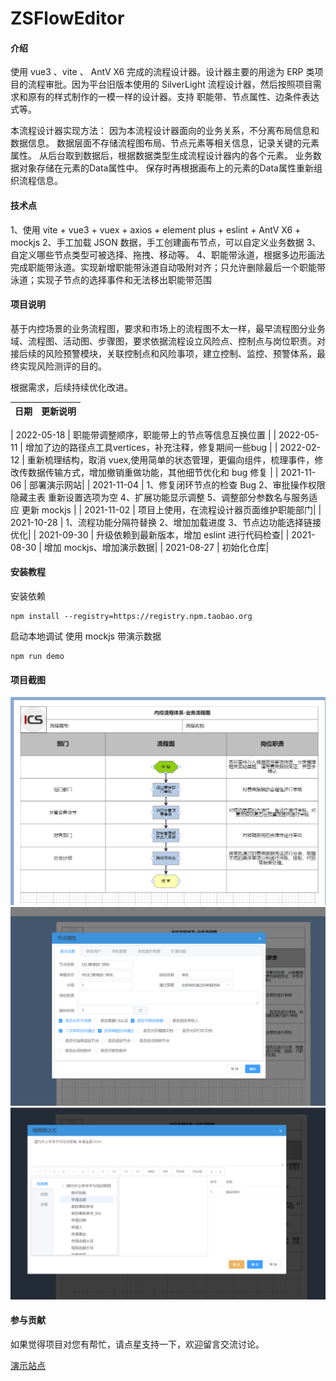 # ZSFlowEditor

#### 介绍

使用 vue3 、vite 、 AntV X6 完成的流程设计器。设计器主要的用途为 ERP 类项目的流程审批。因为平台旧版本使用的 SilverLight 流程设计器，然后按照项目需求和原有的样式制作的一模一样的设计器。支持 职能带、节点属性、边条件表达式等。

本流程设计器实现方法：
因为本流程设计器面向的业务关系，不分离布局信息和数据信息。
数据层面不存储流程图布局、节点元素等相关信息，记录关键的元素属性。
从后台取到数据后，根据数据类型生成流程设计器内的各个元素。
业务数据对象存储在元素的Data属性中。
保存时再根据画布上的元素的Data属性重新组织流程信息。
#### 技术点

1、使用 vite + vue3 + vuex + axios + element plus + eslint + AntV X6 + mockjs
2、手工加载 JSON 数据，手工创建画布节点，可以自定义业务数据
3、自定义哪些节点类型可被选择、拖拽、移动等。
4、职能带泳道，根据多边形画法完成职能带泳道。实现新增职能带泳道自动吸附对齐；只允许删除最后一个职能带泳道；实现子节点的选择事件和无法移出职能带范围

#### 项目说明

基于内控场景的业务流程图，要求和市场上的流程图不太一样，最早流程图分业务域、流程图、活动图、步骤图，要求依据流程设立风险点、控制点与岗位职责。对接后续的风险预警模块，关联控制点和风险事项，建立控制、监控、预警体系，最终实现风险测评的目的。

根据需求，后续持续优化改进。

| 日期| 更新说明|
| -------------------- |------------------------------------------------------------------------------------------------------------------------------- |

| 2022-05-18 | 职能带调整顺序，职能带上的节点等信息互换位置 |
| 2022-05-11 | 增加了边的路径点工具vertices，补充注释，修复期间一些bug |
| 2022-02-12 | 重新梳理结构，取消 vuex,使用简单的状态管理，更偏向组件，梳理事件，修改传数据传输方式，增加撤销重做功能，其他细节优化和 bug 修复 |
| 2021-11-06 | 部署演示网站|
| 2021-11-04 | 1、修复闭环节点的检查 Bug 2、审批操作权限隐藏主表 重新设置选项为空 4、扩展功能显示调整 5、调整部分参数名与服务适应 更新 mockjs  |
| 2021-11-02 | 项目上使用，在流程设计器页面维护职能部门|
| 2021-10-28 | 1、流程功能分隔符替换 2、增加加载进度 3、节点边功能选择链接优化|
| 2021-09-30 | 升级依赖到最新版本，增加 eslint 进行代码检查|
| 2021-08-30 | 增加 mockjs、增加演示数据|
| 2021-08-27 | 初始化仓库|

#### 安装教程

安装依赖

```shell
npm install --registry=https://registry.npm.taobao.org
```

启动本地调试 使用 mockjs 带演示数据

```shell
npm run demo
```

#### 项目截图

![Image text](./images/1.png)
![Image text](./images/2.png)
![Image text](./images/3.png)

#### 参与贡献

如果觉得项目对您有帮忙，请点星支持一下，欢迎留言交流讨论。

[演示站点](http://flow.qyuit.com)
